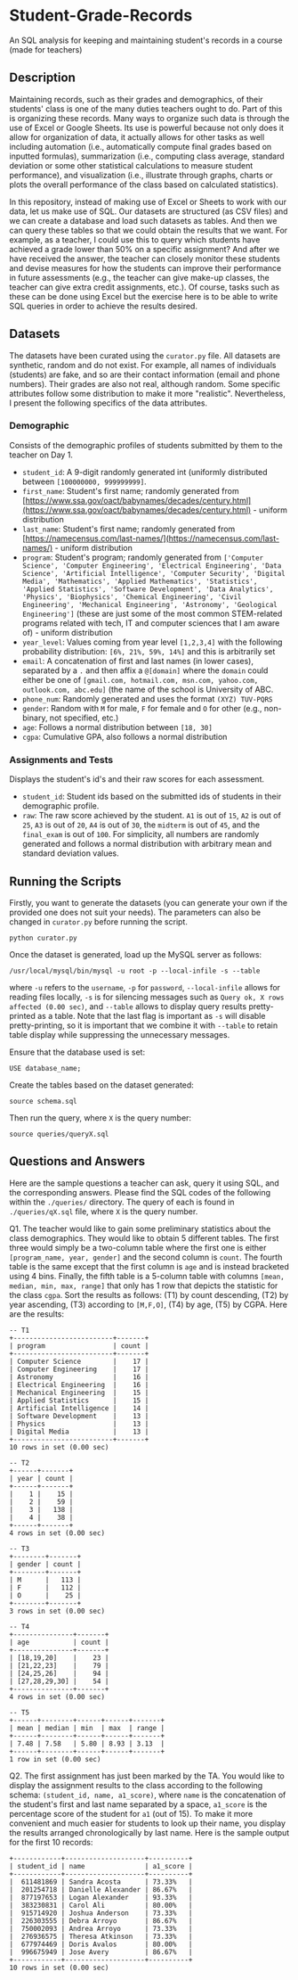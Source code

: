 # Student-Grade-Records
An SQL analysis for keeping and maintaining student's records in a course (made for teachers)

## Description
Maintaining records, such as their grades and demographics, of their students' class is one of the many duties teachers ought to do. Part of this is organizing these records. Many ways to organize such data is through the use of Excel or Google Sheets. Its use is powerful because not only does it allow for organization of data, it actually allows for other tasks as well including automation (i.e., automatically compute final grades based on inputted formulas), summarization (i.e., computing class average, standard deviation or some other statistical calculations to measure student performance), and visualization (i.e., illustrate through graphs, charts or plots the overall performance of the class based on calculated statistics). 

In this repository, instead of making use of Excel or Sheets to work with our data, let us make use of SQL. Our datasets are structured (as CSV files) and we can create a database and load such datasets as tables. And then we can query these tables so that we could obtain the results that we want. For example, as a teacher, I could use this to query which students have achieved a grade lower than 50% on a specific assignment? And after we have received the answer, the teacher can closely monitor these students and devise measures for how the students can improve their performance in future assessments (e.g., the teacher can give make-up classes, the teacher can give extra credit assignments, etc.). Of course, tasks such as these can be done using Excel but the exercise here is to be able to write SQL queries in order to achieve the results desired.

## Datasets
The datasets have been curated using the ```curator.py``` file. All datasets are synthetic, random and do not exist. For example, all names of individuals (students) are fake, and so are their contact information (email and phone numbers). Their grades are also not real, although random. Some specific attributes follow some distribution to make it more "realistic". Nevertheless, I present the following specifics of the data attributes.

### Demographic
Consists of the demographic profiles of students submitted by them to the teacher on Day 1.
* ```student_id```: A 9-digit randomly generated int (uniformly distributed between ```[100000000, 999999999]```. 
* ```first_name```: Student's first name; randomly generated from [https://www.ssa.gov/oact/babynames/decades/century.html](https://www.ssa.gov/oact/babynames/decades/century.html) - uniform distribution
* ```last_name```: Student's first name; randomly generated from [https://namecensus.com/last-names/](https://namecensus.com/last-names/) - uniform distribution
* ```program```: Student's program; randomly generated from ```['Computer Science', 'Computer Engineering', 'Electrical Engineering', 'Data Science', 'Artificial Intelligence', 'Computer Security', 'Digital Media', 'Mathematics', 'Applied Mathematics', 'Statistics', 'Applied Statistics', 'Software Development', 'Data Analytics', 'Physics', 'Biophysics', 'Chemical Engineering', 'Civil Engineering', 'Mechanical Engineering', 'Astronomy', 'Geological Engineering']``` (these are just some of the most common STEM-related programs related with tech, IT and computer sciences that I am aware of) - uniform distribution
* ```year_level```: Values coming from year level ```[1,2,3,4]``` with the following probability distribution: ```[6%, 21%, 59%, 14%]``` and this is arbitrarily set
* ```email```: A concatenation of first and last names (in lower cases), separated by a ```.``` and then affix a ```@[domain]``` where the ```domain``` could either be one of ```[gmail.com, hotmail.com, msn.com, yahoo.com, outlook.com, abc.edu]``` (the name of the school is University of ABC.
* ```phone_num```: Randomly generated and uses the format ```(XYZ) TUV-PQRS```
* ```gender```: Random with ```M``` for male, ```F``` for female and ```O``` for other (e.g., non-binary, not specified, etc.)
* ```age```: Follows a normal distribution between ```[18, 30]```
* ```cgpa```: Cumulative GPA, also follows a normal distribution

### Assignments and Tests
Displays the student's id's and their raw scores for each assessment.
* ```student_id```: Student ids based on the submitted ids of students in their demographic profile.
* ```raw```: The raw score achieved by the student. ```A1``` is out of ```15```, ```A2``` is out of ```25```, ```A3``` is out of ```20```, ```A4``` is out of ```30```, the ```midterm``` is out of ```45```, and the ```final_exam``` is out of ```100```. For simplicity, all numbers are randomly generated and follows a normal distribution with arbitrary mean and standard deviation values.

## Running the Scripts
Firstly, you want to generate the datasets (you can generate your own if the provided one does not suit your needs). The parameters can also be changed in ```curator.py``` before running the script.
```
python curator.py
```

Once the dataset is generated, load up the MySQL server as follows:
```
/usr/local/mysql/bin/mysql -u root -p --local-infile -s --table
```
where ```-u``` refers to the ```username```, ```-p``` for ```password```, ```--local-infile``` allows for reading files locally, ```-s``` is for silencing messages such as ```Query ok, X rows affected (0.00 sec)```, and ```--table``` allows to display query results pretty-printed as a table. Note that the last flag is important as ```-s``` will disable pretty-printing, so it is important that we combine it with ```--table``` to retain table display while suppressing the unnecessary messages.

Ensure that the database used is set:
```
USE database_name; 
```

Create the tables based on the dataset generated:
```
source schema.sql
```

Then run the query, where ```X``` is the query number:
```
source queries/queryX.sql
```

## Questions and Answers
Here are the sample questions a teacher can ask, query it using SQL, and the corresponding answers. Please find the SQL codes of the following within the ```./queries/``` directory. The query of each is found in ```./queries/qX.sql``` file, where ```X``` is the query number.

Q1. The teacher would like to gain some preliminary statistics about the class demographics. They would like to obtain 5 different tables. The first three would simply be a two-column table where the first one is either ```[program_name, year, gender]``` and the second column is ```count```. The fourth table is the same except that the first column is ```age``` and is instead bracketed using 4 bins. Finally, the fifth table is a 5-column table with columns ```[mean, median, min, max, range]``` that only has 1 row that depicts the statistic for the class ```cgpa```. Sort the results as follows: (T1) by count descending, (T2) by year ascending, (T3) according to ```[M,F,O]```, (T4) by age, (T5) by CGPA. Here are the results:
```
-- T1
+-------------------------+-------+
| program                 | count |
+-------------------------+-------+
| Computer Science        |    17 |
| Computer Engineering    |    17 |
| Astronomy               |    16 |
| Electrical Engineering  |    16 |
| Mechanical Engineering  |    15 |
| Applied Statistics      |    15 |
| Artificial Intelligence |    14 |
| Software Development    |    13 |
| Physics                 |    13 |
| Digital Media           |    13 |
+-------------------------+-------+
10 rows in set (0.00 sec)

-- T2
+------+-------+
| year | count |
+------+-------+
|    1 |    15 |
|    2 |    59 |
|    3 |   138 |
|    4 |    38 |
+------+-------+
4 rows in set (0.00 sec)

-- T3
+--------+-------+
| gender | count |
+--------+-------+
| M      |   113 |
| F      |   112 |
| O      |    25 |
+--------+-------+
3 rows in set (0.00 sec)

-- T4
+---------------+-------+
| age           | count |
+---------------+-------+
| [18,19,20]    |    23 |
| [21,22,23]    |    79 |
| [24,25,26]    |    94 |
| [27,28,29,30] |    54 |
+---------------+-------+
4 rows in set (0.00 sec)

-- T5
+------+--------+------+------+-------+
| mean | median | min  | max  | range |
+------+--------+------+------+-------+
| 7.48 | 7.58   | 5.80 | 8.93 | 3.13  |
+------+--------+------+------+-------+
1 row in set (0.00 sec)
```

Q2. The first assignment has just been marked by the TA. You would like to display the assignment results to the class according to the following schema: ```(student_id, name, a1_score)```, where ```name``` is the concatenation of the student's first and last name separated by a space, ```a1_score``` is the percentage score of the student for ```a1``` (out of 15). To make it more convenient and much easier for students to look up their name, you display the results arranged chronologically by last name. Here is the sample output for the first 10 records:
```
+------------+--------------------+----------+
| student_id | name               | a1_score |
+------------+--------------------+----------+
|  611481869 | Sandra Acosta      | 73.33%   |
|  201254718 | Danielle Alexander | 86.67%   |
|  877197653 | Logan Alexander    | 93.33%   |
|  383230831 | Carol Ali          | 80.00%   |
|  915714920 | Joshua Anderson    | 73.33%   |
|  226303555 | Debra Arroyo       | 86.67%   |
|  750002093 | Andrea Arroyo      | 73.33%   |
|  276936575 | Theresa Atkinson   | 73.33%   |
|  677974469 | Doris Avalos       | 80.00%   |
|  996675949 | Jose Avery         | 86.67%   |
+------------+--------------------+----------+
10 rows in set (0.00 sec)
```
